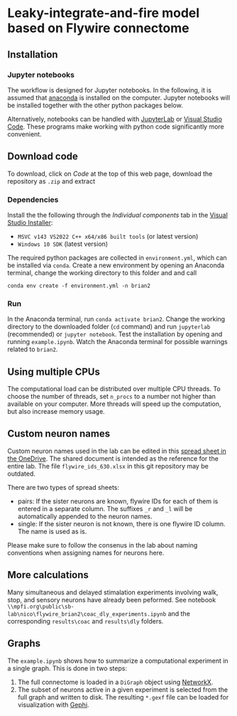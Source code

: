# Leaky-integrate-and-fire model based on Flywire connectome

## Installation
### Jupyter notebooks
The workflow is designed for Jupyter notebooks.
In the following, it is assumed that [anaconda](https://www.anaconda.com/download/) is installed on the computer.
Jupyter notebooks will be installed together with the other python packages below. 

Alternatively, notebooks can be handled with [JupyterLab](https://jupyter.org/) or [Visual Studio Code](https://code.visualstudio.com/docs/datascience/jupyter-notebooks).
These programs make working with python code significantly more convenient.

## Download code
To download, click on _Code_ at the top of this web page, download the repository as `.zip` and extract

### Dependencies
Install the the following through the _Individual components_ tab in the [Visual Studio Installer](https://visualstudio.microsoft.com/visual-cpp-build-tools/):
- `MSVC v143 VS2022 C++ x64/x86 built tools` (or latest version)
- `Windows 10 SDK` (latest version)

The required python packages are collected in `environment.yml`, which can be installed via `conda`.
Create a new environment by opening an Anaconda terminal, change the working directory to this folder and and call

`conda env create -f environment.yml -n brian2`

### Run
In the Anaconda terminal, run `conda activate brian2`.
Change the working directory to the downloaded folder (`cd` command) and run `jupyterlab` (recommended)
or `jupyter notebook`.
Test the installation by opening and running `example.ipynb`.
Watch the Anaconda terminal for possible warnings related to `brian2`.

## Using multiple CPUs
The computational load can be distributed over multiple CPU threads.
To choose the number of threads, set `n_procs` to a number not higher than available on your computer.
More threads will speed up the computation, but also increase memory usage.


## Custom neuron names
Custom neuron names used in the lab can be edited in this 
[spread sheet in the OneDrive](https://maxplanckflorida-my.sharepoint.com/:x:/g/personal/murakamik_mpfi_org/EeX_NEJ2kaVMvcHdbHPZkPcBG9IwOMWwkEingWCFmnv_SA?e=azcslm).
The shared document is intended as the reference for the entire lab.
The file `flywire_ids_630.xlsx` in this git repository may be outdated.

There are two types of spread sheets:
- pairs: If the sister neurons are known, flywire IDs for each of them is entered in a separate column. The suffixes `_r` and `_l` will be automatically appended to the neuron names.
- single: If the sister neuron is not known, 
there is one flywire ID column. The name is used as is.

Please make sure to follow the consenus in the lab about naming conventions when assigning names for neurons here.

## More calculations
Many simultaneous and delayed stimalation experiments involving
walk, stop, and sensory neurons have already been peformed.
See notebook `\\mpfi.org\public\sb-lab\nico\flywire_brian2\coac_dly_experiments.ipynb`
and the corresponding `results\coac` and `results\dly` folders.

## Graphs
The `example.ipynb` shows how to summarize a computational experiment in a single graph.
This is done in two steps:
1. The full connectome is loaded in a `DiGraph` object using [NetworkX](https://networkx.org/).
2. The subset of neurons active in a given experiment is selected from the full graph and written to disk.
The resulting `*.gexf` file can be loaded for visualization with [Gephi](https://gephi.org/).